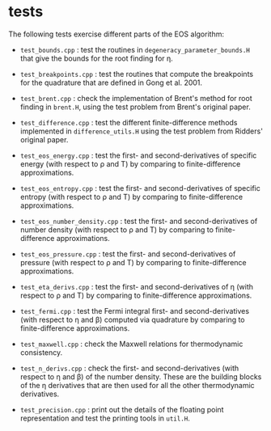 # tests

The following tests exercise different parts of the EOS algorithm:

* `test_bounds.cpp` : test the routines in
  `degeneracy_parameter_bounds.H` that give the bounds for the root
  finding for η.

* `test_breakpoints.cpp` : test the routines that compute the
  breakpoints for the quadrature that are defined in Gong et al. 2001.

* `test_brent.cpp` : check the implementation of Brent's method for
  root finding in `brent.H`, using the test problem from Brent's
  original paper.

* `test_difference.cpp` : test the different finite-difference methods
  implemented in `difference_utils.H` using the test problem from
  Ridders' original paper.

* `test_eos_energy.cpp` : test the first- and second-derivatives of
  specific energy (with respect to ρ and T) by comparing to
  finite-difference approximations.

* `test_eos_entropy.cpp` : test the first- and second-derivatives of
  specific entropy (with respect to ρ and T) by comparing to
  finite-difference approximations.

* `test_eos_number_density.cpp` : test the first- and
  second-derivatives of number density (with respect to ρ and T) by
  comparing to finite-difference approximations.

* `test_eos_pressure.cpp` : test the first- and second-derivatives of
  pressure (with respect to ρ and T) by comparing to finite-difference
  approximations.

* `test_eta_derivs.cpp` : test the first- and second-derivatives of η
  (with respect to ρ and T) by comparing to finite-difference
  approximations.

* `test_fermi.cpp` : test the Fermi integral first- and
  second-derivatives (with respect to η and β) computed via quadrature
  by comparing to finite-difference approximations.

* `test_maxwell.cpp` : check the Maxwell relations for thermodynamic
  consistency.

* `test_n_derivs.cpp` : check the first- and second-derivatives (with
  respect to η and β) of the number density.  These are the building
  blocks of the η derivatives that are then used for all the other
  thermodynamic derivatives.

* `test_precision.cpp` : print out the details of the floating point
  representation and test the printing tools in `util.H`.

